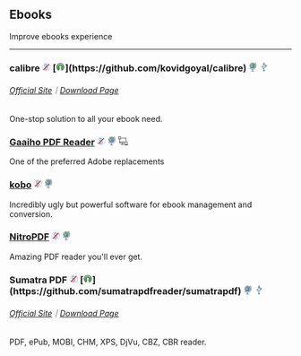 ## Ebooks

Improve ebooks experience

---

### calibre ![](../assets/free.png) [![](../assets/open-source-icon.png "GPL 3.0@GitHub/FossHub: https://github.com/kovidgoyal/calibre https://www.fosshub.com/Calibre.html")](https://github.com/kovidgoyal/calibre) ![](../assets/earth-globe.png) ![](../assets/usb.png)

###### [Official Site](http://calibre-ebook.com/)｜[Download Page](http://calibre-ebook.com/download)

One-stop solution to all your ebook need.

### [Gaaiho PDF Reader](http://pdf.gaaiho.com/index.php) ![](../assets/free.png) ![](../assets/earth-globe.png) ![](../assets/multi_platform.png)

One of the preferred Adobe replacements

### [kobo](https://www.kobo.com/desktop) ![](../assets/free.png) ![](../assets/earth-globe.png)

Incredibly ugly but powerful software for ebook management and conversion.

### [NitroPDF](https://www.gonitro.com/pdf-reader) ![](../assets/free.png) ![](../assets/earth-globe.png)

Amazing PDF reader you'll ever get.

### Sumatra PDF ![](../assets/free.png) [![](../assets/open-source-icon.png "GPL 3.0@GitHub: https://github.com/sumatrapdfreader/sumatrapdf")](https://github.com/sumatrapdfreader/sumatrapdf) ![](../assets/earth-globe.png) ![](../assets/usb.png)

###### [Official Site](http://www.sumatrapdfreader.org/free-pdf-reader.html)｜[Download Page](http://www.sumatrapdfreader.org/download-free-pdf-viewer.html)

PDF, ePub, MOBI, CHM, XPS, DjVu, CBZ, CBR reader.

